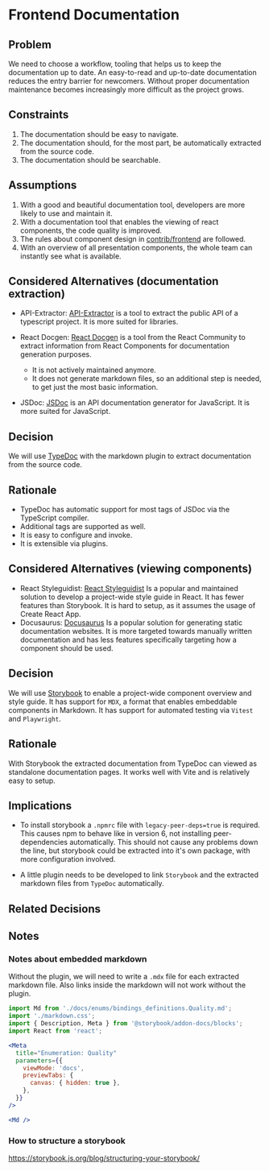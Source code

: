 # Frontend Documentation

## Problem

We need to choose a workflow, tooling that helps us to keep the documentation up to date.
An easy-to-read and up-to-date documentation reduces the entry barrier for newcomers.
Without proper documentation maintenance becomes increasingly more difficult as the project grows.

## Constraints

1. The documentation should be easy to navigate.
2. The documentation should, for the most part, be automatically extracted from the source code.
3. The documentation should be searchable.

## Assumptions

1. With a good and beautiful documentation tool, developers are more likely to use and maintain it.
2. With a documentation tool that enables the viewing of react components, the code quality is improved.
3. The rules about component design in [contrib/frontend](../contrib/frontend.md#component-design) are followed.
4. With an overview of all presentation components, the whole team can instantly see what is available.

## Considered Alternatives (documentation extraction)

- API-Extractor: [API-Extractor](https://api-extractor.com/) is a tool to extract the public API of a typescript project. It is more suited for libraries.
- React Docgen: [React Docgen](https://github.com/reactjs/react-docgen) is a tool from the React Community to extract information from React Components for documentation generation purposes.

  - It is not actively maintained anymore.
  - It does not generate markdown files, so an additional step is needed, to get just the most basic information.

- JSDoc: [JSDoc](https://jsdoc.app/) is an API documentation generator for JavaScript.
  It is more suited for JavaScript.

## Decision

We will use [TypeDoc](https://typedoc.org/) with the markdown plugin to extract documentation from the source code.

## Rationale

- TypeDoc has automatic support for most tags of JSDoc via the TypeScript compiler.
- Additional tags are supported as well.
- It is easy to configure and invoke.
- It is extensible via plugins.

## Considered Alternatives (viewing components)

- React Styleguidist: [React Styleguidist](https://react-styleguidist.js.org/)
  Is a popular and maintained solution to develop a project-wide style guide in React.
  It has fewer features than Storybook.
  It is hard to setup, as it assumes the usage of Create React App.
- Docusaurus: [Docusaurus](https://docusaurus.io/)
  Is a popular solution for generating static documentation websites.
  It is more targeted towards manually written documentation and has less features specifically targeting how a component should be used.

## Decision

We will use [Storybook](https://storybook.js.org/) to enable a project-wide component overview and style guide.
It has support for `MDX`, a format that enables embeddable components in Markdown.
It has support for automated testing via `Vitest` and `Playwright`.

## Rationale

With Storybook the extracted documentation from TypeDoc can viewed as standalone documentation pages.
It works well with Vite and is relatively easy to setup.

## Implications

- To install storybook a `.npmrc` file with `legacy-peer-deps=true` is required.
  This causes npm to behave like in version 6, not installing peer-dependencies automatically.
  This should not cause any problems down the line, but storybook could be extracted into it's own package, with more configuration involved.

- A little plugin needs to be developed to link `Storybook` and the extracted markdown files from `TypeDoc` automatically.

## Related Decisions

## Notes

### Notes about embedded markdown

Without the plugin, we will need to write a `.mdx` file for each extracted markdown file.
Also links inside the markdown will not work without the plugin.

```jsx
import Md from './docs/enums/bindings_definitions.Quality.md';
import './markdown.css';
import { Description, Meta } from '@storybook/addon-docs/blocks';
import React from 'react';

<Meta
  title="Enumeration: Quality"
  parameters={{
    viewMode: 'docs',
    previewTabs: {
      canvas: { hidden: true },
    },
  }}
/>

<Md />
```

### How to structure a storybook

https://storybook.js.org/blog/structuring-your-storybook/
